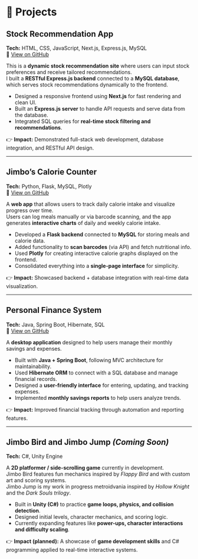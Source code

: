 # 📂 Projects

## Stock Recommendation App
**Tech:** HTML, CSS, JavaScript, Next.js, Express.js, MySQL  
🔗 [View on GitHub](https://github.com/JamalDolah/Stocks-recommendation-CIS303)

This is a **dynamic stock recommendation site** where users can input stock preferences and receive tailored recommendations.  
I built a **RESTful Express.js backend** connected to a **MySQL database**, which serves stock recommendations dynamically to the frontend.  

- Designed a responsive frontend using **Next.js** for fast rendering and clean UI.  
- Built an **Express.js server** to handle API requests and serve data from the database.  
- Integrated SQL queries for **real-time stock filtering and recommendations**.  

👉 **Impact:** Demonstrated full-stack web development, database integration, and RESTful API design.  

---

## Jimbo’s Calorie Counter
**Tech:** Python, Flask, MySQL, Plotly  
🔗 [View on GitHub](https://github.com/JamalDolah/Jimbos_calorie_counter)

A **web app** that allows users to track daily calorie intake and visualize progress over time.  
Users can log meals manually or via barcode scanning, and the app generates **interactive charts** of daily and weekly calorie intake.  

- Developed a **Flask backend** connected to **MySQL** for storing meals and calorie data.  
- Added functionality to **scan barcodes** (via API) and fetch nutritional info.  
- Used **Plotly** for creating interactive calorie graphs displayed on the frontend.  
- Consolidated everything into a **single-page interface** for simplicity.  

👉 **Impact:** Showcased backend + database integration with real-time data visualization.  

---

## Personal Finance System
**Tech:** Java, Spring Boot, Hibernate, SQL  
🔗 [View on GitHub](https://github.com/JamalDolah/Personal-finance-system-CIS404)

A **desktop application** designed to help users manage their monthly savings and expenses.  

- Built with **Java + Spring Boot**, following MVC architecture for maintainability.  
- Used **Hibernate ORM** to connect with a SQL database and manage financial records.  
- Designed a **user-friendly interface** for entering, updating, and tracking expenses.  
- Implemented **monthly savings reports** to help users analyze trends.  

👉 **Impact:** Improved financial tracking through automation and reporting features.  

---

## Jimbo Bird and Jimbo Jump *(Coming Soon)*
**Tech:** C#, Unity Engine  

A **2D platformer / side-scrolling game** currently in development.  
Jimbo Bird features fun mechanics inspired by *Flappy Bird* and with custom art and scoring systems.  
Jimbo Jump is my work in progress metroidvania inspired by *Hollow Knight* and the *Dark Souls trilogy*.

- Built in **Unity (C#)** to practice **game loops, physics, and collision detection**.  
- Designed initial levels, character mechanics, and scoring logic.  
- Currently expanding features like **power-ups, character interactions and difficulty scaling**.  

👉 **Impact (planned):** A showcase of **game development skills** and C# programming applied to real-time interactive systems.  
